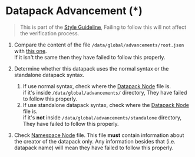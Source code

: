 # Datapack Advancement (*)

> This is part of the [Style Guideline](./style_guideline.md), Failing to follow this will not affect the verification process.

1. Compare the content of the file `/data/global/advancements/root.json` with [this one](./style_datapack_advancement.md#1-root-advancement).  
If it isn't the same then they have failed to follow this properly.

2. Determine whether this datapack uses the normal syntax or the standalone datapack syntax.
    1. If use normal syntax, check where the [Datapack Node](./style_datapack_advancement.md#3-datapack-advancement) file is.  
    if it's inside `/data/global/advancements/` directory, They have failed to follow this properly.
    2. If use standalone datapack syntax, check where the [Datapack Node](./style_datapack_advancement.md#3-datapack-advancement) file is.  
    if it's **not** inside `/data/global/advancements/standalone` directory, They have failed to follow this properly.

3. Check [Namespace Node](./style_datapack_advancement.md#2-namespace-advancement) file. This file **must** contain information about the creator of the datapack only. Any information besides that (i.e. datapack name) will mean they have failed to follow this properly.
